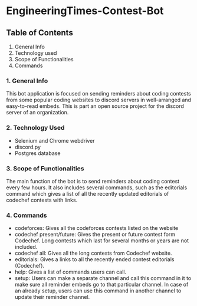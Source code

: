 # EngineeringTimes-Contest-Bot


## Table of Contents

1. General Info
2. Technology used
3. Scope of Functionalities
4. Commands

### 1. General Info

This bot application is focused on sending reminders about coding contests from some popular coding websites to discord servers in well-arranged and easy-to-read embeds. 
This is part an open source project for the discord server of an organization.


### 2. Technology Used
* Selenium and Chrome webdriver
* discord.py
* Postgres database


### 3. Scope of Functionalities
The main function of the bot is to send reminders about coding contest every few hours.
It also includes several commands, such as the editorials command which gives a list of all the recently updated editorials of codechef contests with links.

### 4. Commands
* codeforces: Gives all the codeforces contests listed on the website
* codechef present/future: Gives the present or future contest form Codechef. Long contests which last for several months or years are not included.
* codechef all: Gives all the long contests from Codechef website.
* editorials: Gives a links to all the recently ended contest editorials (Codechef).
* help: Gives a list of commands users can call.
* setup: Users can make a separate channel and call this command in it to make sure all reminder embeds go to that particular channel. In case of an already setup, users can use this command in another channel to update their reminder channel.
